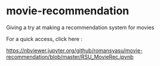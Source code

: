 # movie-recommendation
Giving a try at making a recommendation system for movies

For a quick access, click here :

https://nbviewer.jupyter.org/github/romansyasu/movie-recommendation/blob/master/RSU_MovieRec.ipynb
